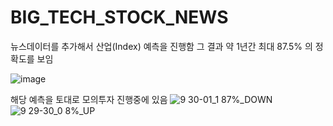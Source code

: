 # BIG_TECH_STOCK_NEWS
뉴스데이터를 추가해서 산업(Index) 예측을 진행함
그 결과 약 1년간 최대 87.5% 의 정확도를 보임

![image](https://user-images.githubusercontent.com/37290818/148171111-a24c92bf-10c4-4301-b71d-5d56a9f7b52a.png)


해당 예측을 토대로 모의투자 진행중에 있음
![9 30-01_1 87%_DOWN](https://user-images.githubusercontent.com/37290818/148171179-44709a26-9b28-4503-bf28-86ee6b36de0b.PNG)
![9 29-30_0 8%_UP](https://user-images.githubusercontent.com/37290818/148171183-5e639767-c068-4332-a36f-4d945b79d85b.PNG)
